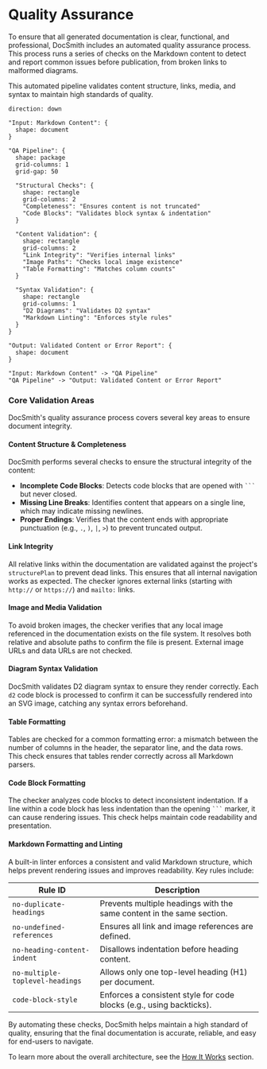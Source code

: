 # Quality Assurance

To ensure that all generated documentation is clear, functional, and professional, DocSmith includes an automated quality assurance process. This process runs a series of checks on the Markdown content to detect and report common issues before publication, from broken links to malformed diagrams.

This automated pipeline validates content structure, links, media, and syntax to maintain high standards of quality.

```d2
direction: down

"Input: Markdown Content": {
  shape: document
}

"QA Pipeline": {
  shape: package
  grid-columns: 1
  grid-gap: 50

  "Structural Checks": {
    shape: rectangle
    grid-columns: 2
    "Completeness": "Ensures content is not truncated"
    "Code Blocks": "Validates block syntax & indentation"
  }

  "Content Validation": {
    shape: rectangle
    grid-columns: 2
    "Link Integrity": "Verifies internal links"
    "Image Paths": "Checks local image existence"
    "Table Formatting": "Matches column counts"
  }

  "Syntax Validation": {
    shape: rectangle
    grid-columns: 1
    "D2 Diagrams": "Validates D2 syntax"
    "Markdown Linting": "Enforces style rules"
  }
}

"Output: Validated Content or Error Report": {
  shape: document
}

"Input: Markdown Content" -> "QA Pipeline"
"QA Pipeline" -> "Output: Validated Content or Error Report"
```

### Core Validation Areas

DocSmith's quality assurance process covers several key areas to ensure document integrity.

#### Content Structure & Completeness

DocSmith performs several checks to ensure the structural integrity of the content:

- **Incomplete Code Blocks**: Detects code blocks that are opened with ` ``` ` but never closed.
- **Missing Line Breaks**: Identifies content that appears on a single line, which may indicate missing newlines.
- **Proper Endings**: Verifies that the content ends with appropriate punctuation (e.g., `.`, `)`, `|`, `>`) to prevent truncated output.

#### Link Integrity

All relative links within the documentation are validated against the project's `structurePlan` to prevent dead links. This ensures that all internal navigation works as expected. The checker ignores external links (starting with `http://` or `https://`) and `mailto:` links.

#### Image and Media Validation

To avoid broken images, the checker verifies that any local image referenced in the documentation exists on the file system. It resolves both relative and absolute paths to confirm the file is present. External image URLs and data URLs are not checked.

#### Diagram Syntax Validation

DocSmith validates D2 diagram syntax to ensure they render correctly. Each `d2` code block is processed to confirm it can be successfully rendered into an SVG image, catching any syntax errors beforehand.

#### Table Formatting

Tables are checked for a common formatting error: a mismatch between the number of columns in the header, the separator line, and the data rows. This check ensures that tables render correctly across all Markdown parsers.

#### Code Block Formatting

The checker analyzes code blocks to detect inconsistent indentation. If a line within a code block has less indentation than the opening ` ``` ` marker, it can cause rendering issues. This check helps maintain code readability and presentation.

#### Markdown Formatting and Linting

A built-in linter enforces a consistent and valid Markdown structure, which helps prevent rendering issues and improves readability. Key rules include:

| Rule ID | Description |
|---|---|
| `no-duplicate-headings` | Prevents multiple headings with the same content in the same section. |
| `no-undefined-references` | Ensures all link and image references are defined. |
| `no-heading-content-indent` | Disallows indentation before heading content. |
| `no-multiple-toplevel-headings` | Allows only one top-level heading (H1) per document. |
| `code-block-style` | Enforces a consistent style for code blocks (e.g., using backticks). |

By automating these checks, DocSmith helps maintain a high standard of quality, ensuring that the final documentation is accurate, reliable, and easy for end-users to navigate.

To learn more about the overall architecture, see the [How It Works](./advanced-how-it-works.md) section.